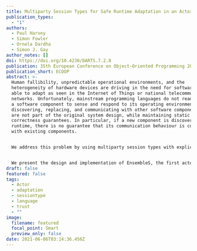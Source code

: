```yaml
---
title: Multiparty Session Types for Safe Runtime Adaptation in an Actor Language
publication_types:
  - "1"
authors:
  - Paul Harvey
  - Simon Fowler
  - Ornela Dardha
  - Simon J. Gay
author_notes: []
doi: https://doi.org/10.4230/DARTS.7.2.8
publication: 35th European Conference on Object-Oriented Programming 2021
publication_short: ECOOP
abstract: >-
  Human fallibility, unpredictable operational environments, and the
  heterogeneity of hardware devices are driving in the need for software to be
  able to adapt as seen in the Internet of Things or national telecommunication
  networks. Unfortunately, mainstream programming languages do not readily allow
  a software component to sense and respond to its operating environment, by
  discovering, replacing, and communicating with other software components that
  are not part of the original system design, while maintaining static
  correctness guarantees. In particular, if a new component is discovered at
  runtime, there is no guarantee that its communication behaviour is compatible
  with existing components.


  We address this problem by using multiparty session types with explicit connection actions, a type formalism used to model distributed communication protocols. By associating session types with software components, the discovery process can check protocol compatibility and, when required, correctly replace components.


  We present the design and implementation of EnsembleS, the first actor-based language with adaptive features and a static session type system. We apply it to a case study based on an adaptive DNS server. Finally, we formalise the type system of EnsembleS and prove the safety of well-typed programs, making essential use of recent advances in non-classical multiparty session types.
draft: false
featured: false
tags:
  - Actor
  - adaptation
  - sessiontype
  - language
  - trust
  - ""
image:
  filename: featured
  focal_point: Smart
  preview_only: false
date: 2021-06-06T03:14:36.456Z
---
```

